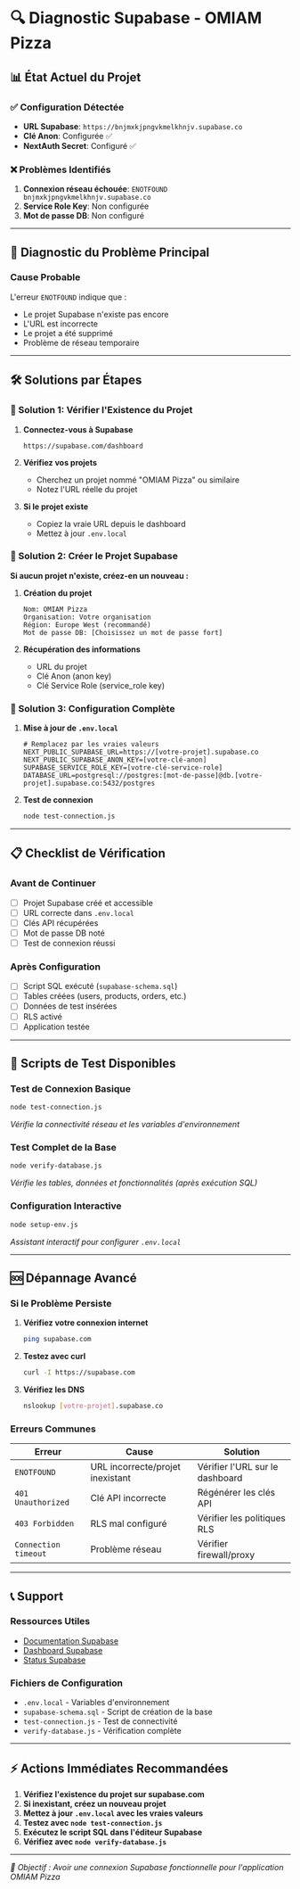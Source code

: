 # 🔍 Diagnostic Supabase - OMIAM Pizza

## 📊 État Actuel du Projet

### ✅ Configuration Détectée
- **URL Supabase**: `https://bnjmxkjpngvkmelkhnjv.supabase.co`
- **Clé Anon**: Configurée ✅
- **NextAuth Secret**: Configuré ✅

### ❌ Problèmes Identifiés
1. **Connexion réseau échouée**: `ENOTFOUND bnjmxkjpngvkmelkhnjv.supabase.co`
2. **Service Role Key**: Non configurée
3. **Mot de passe DB**: Non configuré

---

## 🚨 Diagnostic du Problème Principal

### Cause Probable
L'erreur `ENOTFOUND` indique que :
- Le projet Supabase n'existe pas encore
- L'URL est incorrecte
- Le projet a été supprimé
- Problème de réseau temporaire

---

## 🛠️ Solutions par Étapes

### 🎯 Solution 1: Vérifier l'Existence du Projet

1. **Connectez-vous à Supabase**
   ```
   https://supabase.com/dashboard
   ```

2. **Vérifiez vos projets**
   - Cherchez un projet nommé "OMIAM Pizza" ou similaire
   - Notez l'URL réelle du projet

3. **Si le projet existe**
   - Copiez la vraie URL depuis le dashboard
   - Mettez à jour `.env.local`

### 🎯 Solution 2: Créer le Projet Supabase

**Si aucun projet n'existe, créez-en un nouveau :**

1. **Création du projet**
   ```
   Nom: OMIAM Pizza
   Organisation: Votre organisation
   Région: Europe West (recommandé)
   Mot de passe DB: [Choisissez un mot de passe fort]
   ```

2. **Récupération des informations**
   - URL du projet
   - Clé Anon (anon key)
   - Clé Service Role (service_role key)

### 🎯 Solution 3: Configuration Complète

1. **Mise à jour de `.env.local`**
   ```env
   # Remplacez par les vraies valeurs
   NEXT_PUBLIC_SUPABASE_URL=https://[votre-projet].supabase.co
   NEXT_PUBLIC_SUPABASE_ANON_KEY=[votre-clé-anon]
   SUPABASE_SERVICE_ROLE_KEY=[votre-clé-service-role]
   DATABASE_URL=postgresql://postgres:[mot-de-passe]@db.[votre-projet].supabase.co:5432/postgres
   ```

2. **Test de connexion**
   ```bash
   node test-connection.js
   ```

---

## 📋 Checklist de Vérification

### Avant de Continuer
- [ ] Projet Supabase créé et accessible
- [ ] URL correcte dans `.env.local`
- [ ] Clés API récupérées
- [ ] Mot de passe DB noté
- [ ] Test de connexion réussi

### Après Configuration
- [ ] Script SQL exécuté (`supabase-schema.sql`)
- [ ] Tables créées (users, products, orders, etc.)
- [ ] Données de test insérées
- [ ] RLS activé
- [ ] Application testée

---

## 🚀 Scripts de Test Disponibles

### Test de Connexion Basique
```bash
node test-connection.js
```
*Vérifie la connectivité réseau et les variables d'environnement*

### Test Complet de la Base
```bash
node verify-database.js
```
*Vérifie les tables, données et fonctionnalités (après exécution SQL)*

### Configuration Interactive
```bash
node setup-env.js
```
*Assistant interactif pour configurer `.env.local`*

---

## 🆘 Dépannage Avancé

### Si le Problème Persiste

1. **Vérifiez votre connexion internet**
   ```bash
   ping supabase.com
   ```

2. **Testez avec curl**
   ```bash
   curl -I https://supabase.com
   ```

3. **Vérifiez les DNS**
   ```bash
   nslookup [votre-projet].supabase.co
   ```

### Erreurs Communes

| Erreur | Cause | Solution |
|--------|-------|----------|
| `ENOTFOUND` | URL incorrecte/projet inexistant | Vérifier l'URL sur le dashboard |
| `401 Unauthorized` | Clé API incorrecte | Régénérer les clés API |
| `403 Forbidden` | RLS mal configuré | Vérifier les politiques RLS |
| `Connection timeout` | Problème réseau | Vérifier firewall/proxy |

---

## 📞 Support

### Ressources Utiles
- [Documentation Supabase](https://supabase.com/docs)
- [Dashboard Supabase](https://supabase.com/dashboard)
- [Status Supabase](https://status.supabase.com)

### Fichiers de Configuration
- `.env.local` - Variables d'environnement
- `supabase-schema.sql` - Script de création de la base
- `test-connection.js` - Test de connectivité
- `verify-database.js` - Vérification complète

---

## ⚡ Actions Immédiates Recommandées

1. **Vérifiez l'existence du projet sur supabase.com**
2. **Si inexistant, créez un nouveau projet**
3. **Mettez à jour `.env.local` avec les vraies valeurs**
4. **Testez avec `node test-connection.js`**
5. **Exécutez le script SQL dans l'éditeur Supabase**
6. **Vérifiez avec `node verify-database.js`**

---

*🎯 Objectif : Avoir une connexion Supabase fonctionnelle pour l'application OMIAM Pizza*
